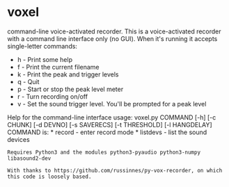 # voxel
command-line voice-activated recorder.
This is a voice-activated recorder with a command line interface only (no GUI). When it's running it accepts single-letter commands:
* h - Print some help
* f - Print the current filename
* k - Print the peak and trigger levels
* q - Quit
* p - Start or stop the peak level meter
* r - Turn recording on/off
* v - Set the sound trigger level. You'll be prompted for a peak level

Help for the command-line interface
usage: voxel.py COMMAND [-h] [-c CHUNK] [-d DEVNO] [-s SAVERECS] [-t THRESHOLD] [-l HANGDELAY]
COMMAND is:
    * record - enter record mode
    * listdevs - list the sound devices
    
    Requires Python3 and the modules python3-pyaudio python3-numpy libasound2-dev
    
    With thanks to https://github.com/russinnes/py-vox-recorder, on which this code is loosely based.
